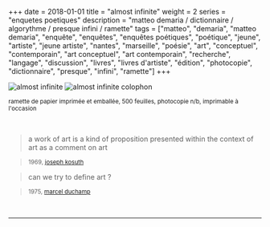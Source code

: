 +++
date = 2018-01-01
title = "almost infinite"
weight = 2
series = "enquetes poetiques"
description = "matteo demaria / dictionnaire / algorythme / presque infini / ramette"
tags = ["matteo", "demaria", "matteo demaria", "enquête", "enquêtes", "enquêtes poétiques", "poétique", "jeune", "artiste", "jeune artiste", "nantes", "marseille", "poésie", "art", "conceptuel", "contemporain", "art conceptuel", "art contemporain", "recherche", "langage", "discussion", "livres", "livres d'artiste", "édition", "photocopie", "dictionnaire", "presque", "infini", "ramette"]
+++

![almost infinite](/images/almost_infinite/almost_infinite.gif)
![almost infinite colophon](/images/almost_infinite/almost_infinite_colophon.gif)

<sup>ramette de papier imprimée et emballée, 500 feuilles, photocopie n/b, imprimable à l'occasion</sup>

<br/>

>a work of art is a kind of proposition presented within the context of art as a comment on art

> <sup>1969, [joseph kosuth](http://www.ubu.com/papers/kosuth_philosophy.html)</sup>

>can we try to define art ?

> <sup>1975, [marcel duchamp](https://www.tate.org.uk/audio-arts/volume-2/number-4)</sup>

<br/>
<hr>
